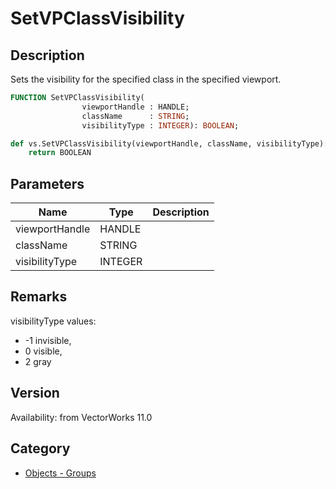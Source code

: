 # SetVPClassVisibility

## Description
Sets the visibility for the specified class in the specified viewport.

```pascal
FUNCTION SetVPClassVisibility(
				viewportHandle : HANDLE;
				className      : STRING;
				visibilityType : INTEGER): BOOLEAN;
```

```python
def vs.SetVPClassVisibility(viewportHandle, className, visibilityType):
    return BOOLEAN
```

## Parameters
|Name|Type|Description|
|---|---|---|
|viewportHandle|HANDLE|   |
|className|STRING|   |
|visibilityType|INTEGER|   |

## Remarks
visibilityType values: 
* -1 invisible, 
* 0 visible, 
* 2 gray

## Version
Availability: from VectorWorks 11.0

## Category
* [Objects - Groups](../Categories/Objects%20-%20Groups.md)
